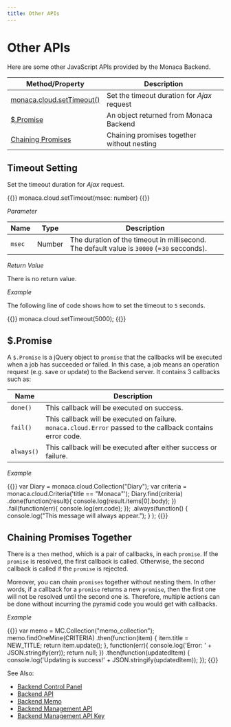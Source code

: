 ```yaml
---
title: Other APIs
---
```


# Other APIs

Here are some other JavaScript APIs provided by the Monaca Backend.

Method/Property | Description
----------------|-------------------------
[monaca.cloud.setTimeout()](#setTimeout) | Set the timeout duration for *Ajax* request
[$.Promise](#promise) | An object returned from Monaca Backend
[Chaining Promises](#chainingPromise) | Chaining promises together without nesting

##  Timeout Setting

Set the timeout duration for *Ajax* request.

{{<syntax>}}
monaca.cloud.setTimeout(msec: number)
{{</syntax>}}

*Parameter*

Name | Type | Description
-----|------|-------------
`msec` | Number | The duration of the timeout in millisecond. The default value is `30000` (=`30` secconds).

*Return Value*

There is no return value.

*Example*

The following line of code shows how to set the timeout to `5` seconds.

{{<highlight javascript>}}
monaca.cloud.setTimeout(5000);
{{</highlight>}}

##  $.Promise

A `$.Promise` is a jQuery object to `promise` that the callbacks will
be executed when a job has succeeded or failed. In this case, a job
means an operation request (e.g. save or update) to the Backend server. It contains 3 callbacks such as:

Name | Description
-----|-----------------
`done()`   | This callback will be executed on success.
`fail()`   | This callback will be executed on failure. `monaca.cloud.Error` passed to the callback contains error code.
`always()` | This callback will be executed after either success or failure.

*Example*

{{<highlight javascript>}}
var Diary = monaca.cloud.Collection("Diary");
var criteria = monaca.cloud.Criteria('title == "Monaca"');
Diary.find(criteria)
  .done(function(result){
    console.log(result.items[0].body);
  })
  .fail(function(err){
    console.log(err.code);
  });
  .always(function()
  {
    console.log("This message will always appear.");
  }
);
{{</highlight>}}

##  Chaining Promises Together

There is a `then` method, which is a pair of callbacks, in each
`promise`. If the `promise` is resolved, the first callback is called.
Otherwise, the second callback is called if the `promise` is rejected.

Moreover, you can chain `promises` together without nesting them. In
other words, if a callback for a `promise` returns a new `promise`, then
the first one will not be resolved until the second one is. Therefore,
multiple actions can be done without incurring the pyramid code you
would get with callbacks.

*Example*

{{<highlight javascript>}}
var memo = MC.Collection("memo_collection");
memo.findOneMine(CRITERIA)
.then(function(item) {
  item.title = NEW_TITLE;
  return item.update();
}, function(err){
  console.log('Error: ' + JSON.stringify(err));
  return null; })
.then(function(updatedItem) {
  console.log('Updating is success!' + JSON.stringify(updatedItem));
});
{{</highlight>}}


See Also: 

- [Backend Control Panel](/en/backend/manual/control_panel)
- [Backend API](../../cloud)
- [Backend Memo](/en/sampleapp/samples/backend_memo)
- [Backend Management API](../../cloud_management)
- [Backend Management API Key](/en/backend/manual/control_panel/#backend-management-api-key)